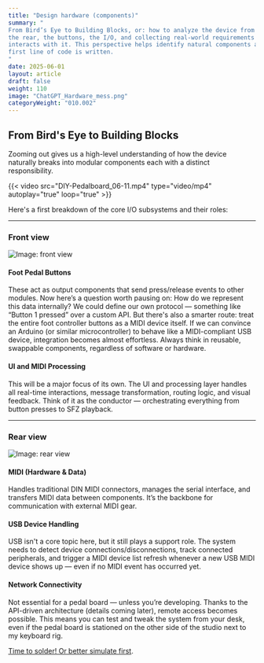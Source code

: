 ```yaml
---
title: "Design hardware (components)"
summary: "
From Bird’s Eye to Building Blocks, or: how to analyze the device from the outside in — looking at the front, 
the rear, the buttons, the I/O, and collecting real-world requirements not just from specs, but from how the user 
interacts with it. This perspective helps identify natural components and responsibilities — even before the 
first line of code is written.
"
date: 2025-06-01
layout: article
draft: false
weight: 110
image: "ChatGPT_Hardware_mess.png"
categoryWeight: "010.002"
---
```

## From Bird's Eye to Building Blocks

Zooming out gives us a high-level understanding of how the device naturally breaks into modular components
each with a distinct responsibility.

{{< video src="DIY-Pedalboard_06-11.mp4" type="video/mp4" autoplay="true" loop="true" >}}

Here's a first breakdown of the core I/O subsystems and their roles:

---

### Front view

![Image: front view](D_HC_FV.jpeg)

#### Foot Pedal Buttons
These act as output components that send press/release events to other modules.
Now here’s a question worth pausing on: How do we represent this data internally?
We could define our own protocol — something like “Button 1 pressed” over a custom API.
But there's also a smarter route: treat the entire foot controller buttons as a MIDI device itself.
If we can convince an Arduino (or similar microcontroller) to behave like a MIDI-compliant USB device,
integration becomes almost effortless. Always think in reusable, swappable components, regardless of software or hardware.

#### UI and MIDI Processing
This will be a major focus of its own. The UI and processing layer handles all real-time interactions, 
message transformation, routing logic, and visual feedback. Think of it as the conductor — orchestrating everything 
from button presses to SFZ playback.

---

### Rear view

![Image: rear view](D_HC_RV.jpeg)

#### MIDI (Hardware & Data)
Handles traditional DIN MIDI connectors, manages the serial interface, and transfers MIDI data between components.
It’s the backbone for communication with external MIDI gear.

#### USB Device Handling
USB isn't a core topic here, but it still plays a support role.
The system needs to detect device connections/disconnections, track connected peripherals,
and trigger a MIDI device list refresh whenever a new USB MIDI device shows up — even if no MIDI event has occurred yet.

#### Network Connectivity
Not essential for a pedal board — unless you’re developing.
Thanks to the API-driven architecture (details coming later), remote access becomes possible.
This means you can test and tweak the system from your desk, even if the pedal board is stationed on the other
side of the studio next to my keyboard rig.

[Time to solder! Or better simulate first](/design/electronic_circuits).

